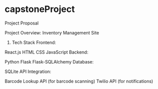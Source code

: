 # capstoneProject
Project Proposal 


Project Overview: Inventory Management Site
1. Tech Stack
Frontend:

React.js
HTML
CSS
JavaScript
Backend:

Python
Flask
Flask-SQLAlchemy
Database:

SQLite
API Integration:

Barcode Lookup API (for barcode scanning)
Twilio API (for notifications)
